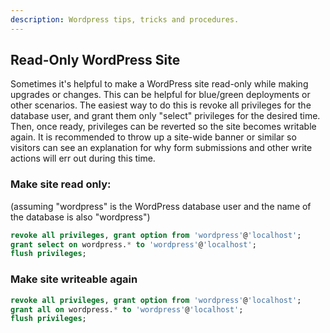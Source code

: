 ```yaml
---
description: Wordpress tips, tricks and procedures.
---
```


## Read-Only WordPress Site

Sometimes it's helpful to make a WordPress site read-only while making upgrades or changes. This can be helpful for blue/green deployments or other scenarios. The easiest way to do this is revoke all privileges for the database user, and grant them only "select" privileges for the desired time. Then, once ready, privileges can be reverted so the site becomes writable again. It is recommended to throw up a site-wide banner or similar so visitors can see an explanation for why form submissions and other write actions will err out during this time.

### Make site read only:

(assuming "wordpress" is the WordPress database user and the name of the database is also "wordpress")

```sql
revoke all privileges, grant option from 'wordpress'@'localhost';
grant select on wordpress.* to 'wordpress'@'localhost';
flush privileges;
```

### Make site writeable again

```sql
revoke all privileges, grant option from 'wordpress'@'localhost';
grant all on wordpress.* to 'wordpress'@'localhost';
flush privileges;
```
